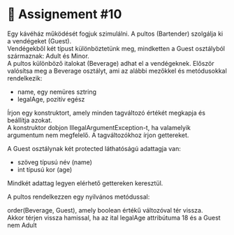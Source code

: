 # 📓 Assignement #10

Egy kávéház működését fogjuk szimulálni. A pultos (Bartender) szolgálja ki a vendégeket (Guest).  
Vendégekből két típust különböztetünk meg, mindketten a Guest osztályból származnak: Adult és Minor.  
A pultos különböző italokat (Beverage) adhat el a vendégeknek. Először valósítsa meg a Beverage osztályt, ami az alábbi mezőkkel és metódusokkal rendelkezik:  
  
 - name, egy nemüres sztring  
 - legalAge, pozitív egész   
   
Írjon egy konstruktort, amely minden tagváltozó értékét megkapja és beállítja azokat.  
A konstruktor dobjon IllegalArgumentException-t, ha valamelyik argumentum nem megfelelő. A tagváltozókhoz írjon gettereket.  

A Guest osztálynak két protected láthatóságú adattagja van:

 - szöveg típusú név (name)  
 - int típusú kor (age)  

Mindkét adattag legyen elérhető gettereken keresztül.  
  
A pultos rendelkezzen egy nyilvános metódussal:  
  
order(Beverage, Guest), amely boolean értékű változóval tér vissza.  
Akkor térjen vissza hamissal, ha az ital legalAge attribútuma 18 és a Guest nem Adult  
